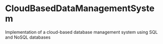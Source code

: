 # CloudBasedDataManagementSystem
 Implementation of a cloud-based database management system using SQL and NoSQL databases
